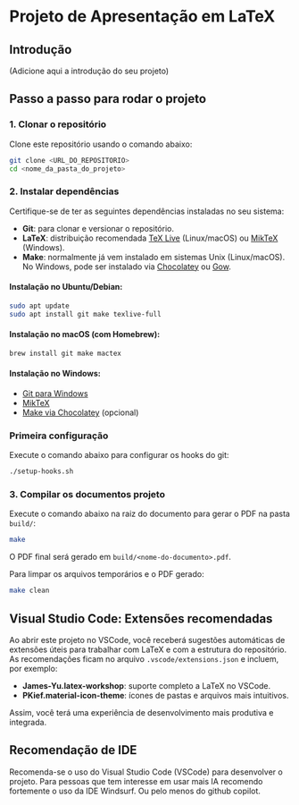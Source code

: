 # Projeto de Apresentação em LaTeX

## Introdução
(Adicione aqui a introdução do seu projeto)

## Passo a passo para rodar o projeto

### 1. Clonar o repositório

Clone este repositório usando o comando abaixo:
```sh
git clone <URL_DO_REPOSITORIO>
cd <nome_da_pasta_do_projeto>
```

### 2. Instalar dependências

Certifique-se de ter as seguintes dependências instaladas no seu sistema:

- **Git**: para clonar e versionar o repositório.
- **LaTeX**: distribuição recomendada [TeX Live](https://www.tug.org/texlive/) (Linux/macOS) ou [MikTeX](https://miktex.org/) (Windows).
- **Make**: normalmente já vem instalado em sistemas Unix (Linux/macOS). No Windows, pode ser instalado via [Chocolatey](https://chocolatey.org/) ou [Gow](https://github.com/bmatzelle/gow).

#### Instalação no Ubuntu/Debian:
```sh
sudo apt update
sudo apt install git make texlive-full
```

#### Instalação no macOS (com Homebrew):
```sh
brew install git make mactex
```

#### Instalação no Windows:
- [Git para Windows](https://git-scm.com/download/win)
- [MikTeX](https://miktex.org/download)
- [Make via Chocolatey](https://community.chocolatey.org/packages/make) (opcional)

### Primeira configuração

Execute o comando abaixo para configurar os hooks do git:
```sh
./setup-hooks.sh
```


### 3. Compilar os documentos projeto

Execute o comando abaixo na raiz do documento para gerar o PDF na pasta `build/`:
```sh
make
```
O PDF final será gerado em `build/<nome-do-documento>.pdf`.

Para limpar os arquivos temporários e o PDF gerado:
```sh
make clean
```

## Visual Studio Code: Extensões recomendadas

Ao abrir este projeto no VSCode, você receberá sugestões automáticas de extensões úteis para trabalhar com LaTeX e com a estrutura do repositório. As recomendações ficam no arquivo `.vscode/extensions.json` e incluem, por exemplo:
- **James-Yu.latex-workshop**: suporte completo a LaTeX no VSCode.
- **PKief.material-icon-theme**: ícones de pastas e arquivos mais intuitivos.

Assim, você terá uma experiência de desenvolvimento mais produtiva e integrada.

## Recomendação de IDE

Recomenda-se o uso do Visual Studio Code (VSCode) para desenvolver o projeto.
Para pessoas que tem interesse em usar mais IA recomendo fortemente o uso da IDE
Windsurf. Ou pelo menos do github copilot.
